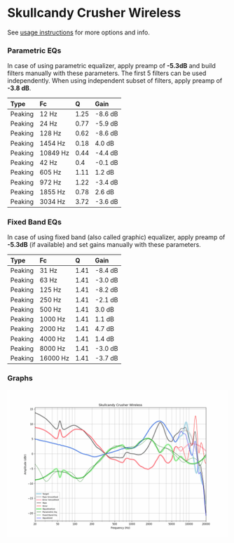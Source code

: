 # Skullcandy Crusher Wireless
See [usage instructions](https://github.com/jaakkopasanen/AutoEq#usage) for more options and info.

### Parametric EQs
In case of using parametric equalizer, apply preamp of **-5.3dB** and build filters manually
with these parameters. The first 5 filters can be used independently.
When using independent subset of filters, apply preamp of **-3.8 dB**.

| Type    | Fc       |    Q | Gain    |
|:--------|:---------|:-----|:--------|
| Peaking | 12 Hz    | 1.25 | -8.6 dB |
| Peaking | 24 Hz    | 0.77 | -5.9 dB |
| Peaking | 128 Hz   | 0.62 | -8.6 dB |
| Peaking | 1454 Hz  | 0.18 | 4.0 dB  |
| Peaking | 10849 Hz | 0.44 | -4.4 dB |
| Peaking | 42 Hz    | 0.4  | -0.1 dB |
| Peaking | 605 Hz   | 1.11 | 1.2 dB  |
| Peaking | 972 Hz   | 1.22 | -3.4 dB |
| Peaking | 1855 Hz  | 0.78 | 2.6 dB  |
| Peaking | 3034 Hz  | 3.72 | -3.6 dB |

### Fixed Band EQs
In case of using fixed band (also called graphic) equalizer, apply preamp of **-5.3dB**
(if available) and set gains manually with these parameters.

| Type    | Fc       |    Q | Gain    |
|:--------|:---------|:-----|:--------|
| Peaking | 31 Hz    | 1.41 | -8.4 dB |
| Peaking | 63 Hz    | 1.41 | -3.0 dB |
| Peaking | 125 Hz   | 1.41 | -8.2 dB |
| Peaking | 250 Hz   | 1.41 | -2.1 dB |
| Peaking | 500 Hz   | 1.41 | 3.0 dB  |
| Peaking | 1000 Hz  | 1.41 | 1.1 dB  |
| Peaking | 2000 Hz  | 1.41 | 4.7 dB  |
| Peaking | 4000 Hz  | 1.41 | 1.4 dB  |
| Peaking | 8000 Hz  | 1.41 | -3.0 dB |
| Peaking | 16000 Hz | 1.41 | -3.7 dB |

### Graphs
![](./Skullcandy%20Crusher%20Wireless.png)